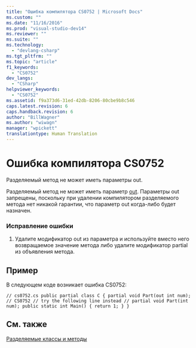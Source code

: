 ```yaml
---
title: "Ошибка компилятора CS0752 | Microsoft Docs"
ms.custom: ""
ms.date: "11/16/2016"
ms.prod: "visual-studio-dev14"
ms.reviewer: ""
ms.suite: ""
ms.technology: 
  - "devlang-csharp"
ms.tgt_pltfrm: ""
ms.topic: "article"
f1_keywords: 
  - "CS0752"
dev_langs: 
  - "CSharp"
helpviewer_keywords: 
  - "CS0752"
ms.assetid: f9a373d6-31ed-42db-8206-80cbe9b8c546
caps.latest.revision: 6
caps.handback.revision: 6
author: "BillWagner"
ms.author: "wiwagn"
manager: "wpickett"
translationtype: Human Translation
---
```

# Ошибка компилятора CS0752
Разделяемый метод не может иметь параметры out.  
  
 Разделяемый метод не может иметь параметр [out](../../csharp/language-reference/keywords/out.md). Параметры out запрещены, поскольку при удалении компилятором разделяемого метода нет никакой гарантии, что параметр out когда\-либо будет назначен.  
  
### Исправление ошибки  
  
1.  Удалите модификатор out из параметра и используйте вместо него возвращаемое значение метода либо удалите модификатор partial из объявления метода.  
  
## Пример  
 В следующем коде возникает ошибка CS0752:  
  
```  
// cs0752.cs public partial class C { partial void Part(out int num); // CS0752 // try the following line instead // partial void Part(int num); public static int Main() { return 1; } }  
```  
  
## См. также  
 [Разделяемые классы и методы](../../csharp/programming-guide/classes-and-structs/partial-classes-and-methods.md)